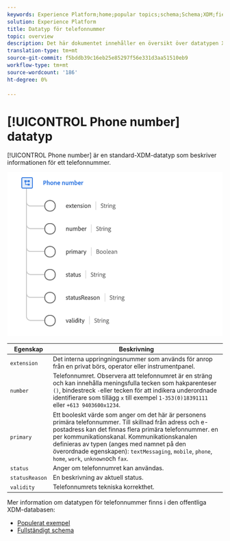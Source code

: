 ```yaml
---
keywords: Experience Platform;home;popular topics;schema;Schema;XDM;fields;schemas;Schemas;phoneNumber;xdm:phoneNumber;datatype;data-type;data type;
solution: Experience Platform
title: Datatyp för telefonnummer
topic: overview
description: Det här dokumentet innehåller en översikt över datatypen XDM för telefonnummer.
translation-type: tm+mt
source-git-commit: f5bddb39c16eb25e85297f56e331d3aa51510eb9
workflow-type: tm+mt
source-wordcount: '186'
ht-degree: 0%

---
```



# [!UICONTROL Phone number] datatyp

[!UICONTROL Phone number] är en standard-XDM-datatyp som beskriver informationen för ett telefonnummer.

<img src="../images/data-types/phone-number.png" width="600" /><br />

| Egenskap | Beskrivning |
| --- | --- |
| `extension` | Det interna uppringningsnummer som används för anrop från en privat börs, operator eller instrumentpanel. |
| `number` | Telefonnumret. Observera att telefonnumret är en sträng och kan innehålla meningsfulla tecken som hakparenteser `()`, bindestreck `-`eller tecken för att indikera underordnade identifierare som tillägg `x` till exempel `1-353(0)18391111` eller `+613 9403600x1234`. |
| `primary` | Ett booleskt värde som anger om det här är personens primära telefonnummer. Till skillnad från adress och e-postadress kan det finnas flera primära telefonnummer. en per kommunikationskanal. Kommunikationskanalen definieras av typen (anges med namnet på den överordnade egenskapen): `textMessaging`, `mobile`, `phone`, `home`, `work`, `unknown`och `fax`. |
| `status` | Anger om telefonnumret kan användas. |
| `statusReason` | En beskrivning av aktuell status. |
| `validity` | Telefonnumrets tekniska korrekthet. |

Mer information om datatypen för telefonnummer finns i den offentliga XDM-databasen:

* [Populerat exempel](https://github.com/adobe/xdm/blob/master/components/datatypes/phonenumber.example.1.json)
* [Fullständigt schema](https://github.com/adobe/xdm/blob/master/components/datatypes/phonenumber.schema.json)